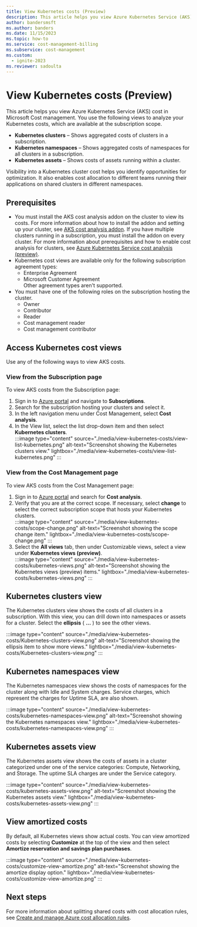 ```yaml
---
title: View Kubernetes costs (Preview)
description: This article helps you view Azure Kubernetes Service (AKS) cost in Microsoft Cost management.
author: bandersmsft
ms.author: banders
ms.date: 11/15/2023
ms.topic: how-to
ms.service: cost-management-billing
ms.subservice: cost-management
ms.custom:
  - ignite-2023
ms.reviewer: sadoulta
---
```


# View Kubernetes costs (Preview)

This article helps you view Azure Kubernetes Service (AKS) cost in Microsoft Cost management. You use the following views to analyze your Kubernetes costs, which are available at the subscription scope.

- **Kubernetes clusters** – Shows aggregated costs of clusters in a subscription.
- **Kubernetes namespaces** – Shows aggregated costs of namespaces for all clusters in a subscription.
- **Kubernetes assets** – Shows costs of assets running within a cluster.

Visibility into a Kubernetes cluster cost helps you identify opportunities for optimization. It also enables cost allocation to different teams running their applications on shared clusters in different namespaces.

## Prerequisites

- You must install the AKS cost analysis addon on the cluster to view its costs. For more information about how to install the addon and setting up your cluster, see [AKS cost analysis addon](https://aka.ms/aks/costanalysis). If you have multiple clusters running in a subscription, you must install the addon on every cluster. For more information about prerequisites and how to enable cost analysis for clusters, see [Azure Kubernetes Service cost analysis (preview)](../../aks/cost-analysis.md).
- Kubernetes cost views are available only for the following subscription agreement types:
  - Enterprise Agreement
  - Microsoft Customer Agreement  
 Other agreement types aren't supported.
- You must have one of the following roles on the subscription hosting the cluster.
  - Owner
  - Contributor
  - Reader
  - Cost management reader
  - Cost management contributor

## Access Kubernetes cost views

Use any of the following ways to view AKS costs.

### View from the Subscription page

To view AKS costs from the Subscription page:

1. Sign in to [Azure portal](https://portal.azure.com/) and navigate to **Subscriptions**.
2. Search for the subscription hosting your clusters and select it.
3. In the left navigation menu under Cost Management, select **Cost analysis**.
4. In the View list, select the list drop-down item and then select **Kubernetes clusters**.  
    :::image type="content" source="./media/view-kubernetes-costs/view-list-kubernetes.png" alt-text="Screenshot showing the Kubernetes clusters view." lightbox="./media/view-kubernetes-costs/view-list-kubernetes.png" :::

### View from the Cost Management page

To view AKS costs from the Cost Management page:

1. Sign in to [Azure portal](https://portal.azure.com/) and search for **Cost analysis**.
2. Verify that you are at the correct scope. If necessary, select **change** to select the correct subscription scope that hosts your Kubernetes clusters.  
    :::image type="content" source="./media/view-kubernetes-costs/scope-change.png" alt-text="Screenshot showing the scope change item." lightbox="./media/view-kubernetes-costs/scope-change.png" :::
1. Select the **All views** tab, then under Customizable views, select a view under **Kubernetes views (preview)**.  
    :::image type="content" source="./media/view-kubernetes-costs/kubernetes-views.png" alt-text="Screenshot showing the Kubernetes views (preview) items." lightbox="./media/view-kubernetes-costs/kubernetes-views.png" :::

## Kubernetes clusters view

The Kubernetes clusters view shows the costs of all clusters in a subscription. With this view, you can drill down into namespaces or assets for a cluster. Select the **ellipsis** ( **…** ) to see the other views.

:::image type="content" source="./media/view-kubernetes-costs/Kubernetes-clusters-view.png" alt-text="Screenshot showing the ellipsis item to show more views." lightbox="./media/view-kubernetes-costs/Kubernetes-clusters-view.png" :::

## Kubernetes namespaces view

The Kubernetes namespaces view shows the costs of namespaces for the cluster along with Idle and System charges. Service charges, which represent the charges for Uptime SLA, are also shown.

:::image type="content" source="./media/view-kubernetes-costs/kubernetes-namespaces-view.png" alt-text="Screenshot showing the Kubernetes namespaces view." lightbox="./media/view-kubernetes-costs/kubernetes-namespaces-view.png" :::

## Kubernetes assets view

The Kubernetes assets view shows the costs of assets in a cluster categorized under one of the service categories: Compute, Networking, and Storage. The uptime SLA charges are under the Service category.

:::image type="content" source="./media/view-kubernetes-costs/kubernetes-assets-view.png" alt-text="Screenshot showing the Kubernetes assets view." lightbox="./media/view-kubernetes-costs/kubernetes-assets-view.png" :::

## View amortized costs

By default, all Kubernetes views show actual costs. You can view amortized costs by selecting **Customize** at the top of the view and then select **Amortize reservation and savings plan purchases**.

:::image type="content" source="./media/view-kubernetes-costs/customize-view-amortize.png" alt-text="Screenshot showing the amortize display option." lightbox="./media/view-kubernetes-costs/customize-view-amortize.png" :::

## Next steps

For more information about splitting shared costs with cost allocation rules, see [Create and manage Azure cost allocation rules](allocate-costs.md).
